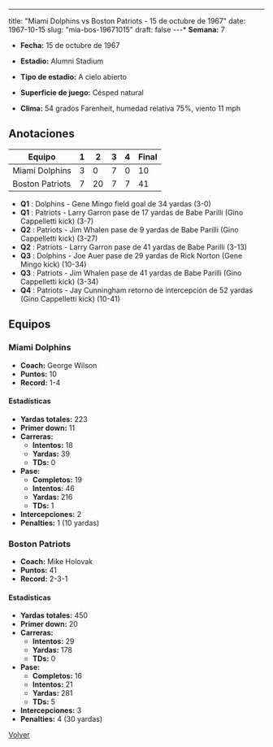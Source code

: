 ---
title: "Miami Dolphins vs Boston Patriots - 15 de octubre de 1967"
date: 1967-10-15
slug: "mia-bos-19671015"
draft: false
---* **Semana:** 7
* **Fecha:** 15 de octubre de 1967

* **Estadio:** Alumni Stadium
* **Tipo de estadio:** A cielo abierto
* **Superficie de juego:** Césped natural
* **Clima:** 54 grados Farenheit, humedad relativa 75%, viento 11 mph




## Anotaciones
| Equipo | 1 | 2 | 3 | 4 | Final |
|--------|---|---|---|---|-------|
| Miami Dolphins  | 3 | 0 | 7 | 0  | 10 |
| Boston Patriots  | 7 | 20 | 7 | 7  | 41 |
* **Q1** : Dolphins - Gene Mingo field goal de 34 yardas (3-0)
* **Q1** : Patriots - Larry Garron pase de 17 yardas de Babe Parilli (Gino Cappelletti kick) (3-7)
* **Q2** : Patriots - Jim Whalen pase de 9 yardas de Babe Parilli (Gino Cappelletti kick) (3-27)
* **Q2** : Patriots - Larry Garron pase de 41 yardas de Babe Parilli (3-13)
* **Q3** : Dolphins - Joe Auer pase de 29 yardas de Rick Norton (Gene Mingo kick) (10-34)
* **Q3** : Patriots - Jim Whalen pase de 41 yardas de Babe Parilli (Gino Cappelletti kick) (3-34)
* **Q4** : Patriots - Jay Cunningham retorno de intercepción de 52 yardas (Gino Cappelletti kick) (10-41)


## Equipos


### Miami Dolphins
* **Coach:** George Wilson
* **Puntos:** 10
* **Record:** 1-4
#### Estadísticas
* **Yardas totales:** 223
* **Primer down:** 11
* **Carreras:**
  * **Intentos:** 18
  * **Yardas:** 39
  * **TDs:** 0
* **Pase:**
  * **Completos:** 19
  * **Intentos:** 46
  * **Yardas:** 216
  * **TDs:** 1
* **Intercepciones:** 2
* **Penalties:** 1 (10 yardas)

### Boston Patriots
* **Coach:** Mike Holovak
* **Puntos:** 41
* **Record:** 2-3-1
#### Estadísticas
* **Yardas totales:** 450
* **Primer down:** 20
* **Carreras:**
  * **Intentos:** 29
  * **Yardas:** 178
  * **TDs:** 0
* **Pase:**
  * **Completos:** 16
  * **Intentos:** 21
  * **Yardas:** 281
  * **TDs:** 5
* **Intercepciones:** 3
* **Penalties:** 4 (30 yardas)


[Volver](/historia/1967)
